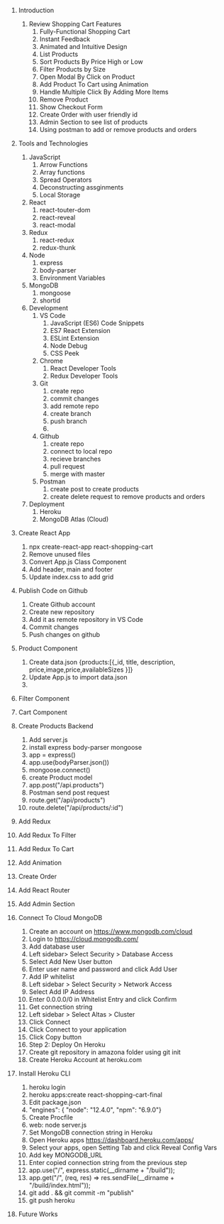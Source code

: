 1. Introduction
   1. Review Shopping Cart Features
      1. Fully-Functional Shopping Cart
      2. Instant Feedback
      3. Animated and Intuitive Design
      4. List Products
      5. Sort Products By Price High or Low
      6. Filter Products by Size
      7. Open Modal By Click on Product
      8. Add Product To Cart using Animation
      9. Handle Multiple Click By Adding More Items
      10. Remove Product
      11. Show Checkout Form
      12. Create Order with user friendly id
      13. Admin Section to see list of products
      14. Using postman to add or remove products and orders
2. Tools and Technologies
   1. JavaScript
      1. Arrow Functions
      2. Array functions
      3. Spread Operators
      4. Deconstructing assginments
      5. Local Storage
   2. React
      1. react-touter-dom
      2. react-reveal
      3. react-modal
   3. Redux
      1. react-redux
      2. redux-thunk
   4. Node
      1. express
      2. body-parser
      3. Environment Variables
   5. MongoDB
      1. mongoose
      2. shortid
   6. Development
      1. VS Code
         1. JavaScript (ES6) Code Snippets
         2. ES7 React Extension
         3. ESLint Extension
         4. Node Debug
         5. CSS Peek
      2. Chrome
         1. React Developer Tools
         2. Redux Developer Tools
      3. Git
         1. create repo
         2. commit changes
         3. add remote repo
         4. create branch
         5. push branch
         6.
      4. Github
         1. create repo
         2. connect to local repo
         3. recieve branches
         4. pull request
         5. merge with master
      5. Postman
         1. create post to create products
         2. create delete request to remove products and orders
   7. Deployment
      1. Heroku
      2. MongoDB Atlas (Cloud)
3. Create React App
   1. npx create-react-app react-shopping-cart
   2. Remove unused files
   3. Convert App.js Class Component
   4. Add header, main and footer
   5. Update index.css to add grid
4. Publish Code on Github
   1. Create Github account
   2. Create new repository
   3. Add it as remote repository in VS Code
   4. Commit changes
   5. Push changes on github
5. Product Component
   1. Create data.json {products:[{_id, title, description, price,image,price,availableSizes }]}
   2. Update App.js to import data.json
   3.
6. Filter Component
7. Cart Component
8. Create Products Backend
   1. Add server.js
   2. install express body-parser mongoose
   3. app = express()
   4. app.use(bodyParser.json())
   5. mongoose.connect()
   6. create Product model
   7. app.post("/api.products")
   8. Postman send post request
   9. route.get("/api/products")
   10. route.delete("/api/products/:id")
9. Add Redux
10. Add Redux To Filter
11. Add Redux To Cart
12. Add Animation
13. Create Order
14. Add React Router
15. Add Admin Section
16. Connect To Cloud MongoDB
    1. Create an account on https://www.mongodb.com/cloud
    2. Login to https://cloud.mongodb.com/
    3. Add database user
    4. Left sidebar> Select Security > Database Access
    5. Select Add New User button
    6. Enter user name and password and click Add User
    7. Add IP whitelist
    8. Left sidebar > Select Security > Network Access
    9. Select Add IP Address
    10. Enter 0.0.0.0/0 in Whitelist Entry and click Confirm
    11. Get connection string
    12. Left sidebar > Select Altas > Cluster
    13. Click Connect
    14. Click Connect to your application
    15. Click Copy button
    16. Step 2: Deploy On Heroku
    17. Create git repository in amazona folder using git init
    18. Create Heroku Account at heroku.com
17. Install Heroku CLI

    1. heroku login
    2. heroku apps:create react-shopping-cart-final
    3. Edit package.json
    4. "engines": { "node": "12.4.0", "npm": "6.9.0"}
    5. Create Procfile
    6. web: node server.js
    7. Set MongoDB connection string in Heroku
    8. Open Heroku apps https://dashboard.heroku.com/apps/
    9. Select your apps, open Setting Tab and click Reveal Config Vars
    10. Add key MONGODB_URL
    11. Enter copied connection string from the previous step
    12. app.use("/", express.static(\_\_dirname + "/build"));
    13. app.get("/", (req, res) => res.sendFile(\_\_dirname + "/build/index.html"));
    14. git add . && git commit -m "publish"
    15. git push heroku

18. Future Works
